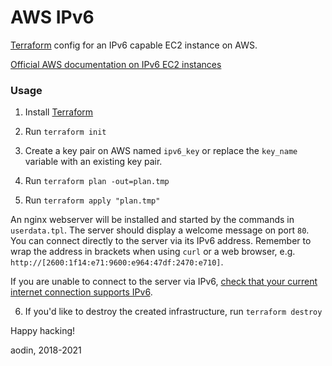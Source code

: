 AWS IPv6
====

[Terraform](https://www.terraform.io) config for an IPv6 capable EC2 instance on AWS.

[Official AWS documentation on IPv6 EC2 instances](https://docs.aws.amazon.com/AmazonVPC/latest/UserGuide/vpc-subnets-commands-example-ipv6.html)

### Usage

1. Install [Terraform](https://www.terraform.io/downloads.html)

2. Run `terraform init`

3. Create a key pair on AWS named `ipv6_key` or replace the `key_name` variable with an existing key pair.

4. Run `terraform plan -out=plan.tmp`

5. Run `terraform apply "plan.tmp"`

An nginx webserver will be installed and started by the commands in `userdata.tpl`. The server should display a welcome message on port `80`. You can connect directly to the server via its IPv6 address. Remember to wrap the address in brackets when using `curl` or a web browser, e.g. `http://[2600:1f14:e71:9600:e964:47df:2470:e710]`.

If you are unable to connect to the server via IPv6, [check that your current internet connection supports IPv6](https://test-ipv6.com).

6. If you'd like to destroy the created infrastructure, run `terraform destroy`


Happy hacking!

aodin, 2018-2021
